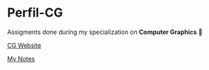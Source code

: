 # Perfil-CG
Assigments done during my specialization on **Computer Graphics** 👾

[CG Website](https://uce-cg.di.uminho.pt/)

[My Notes](https://wide-joke-855.notion.site/Computa-o-Gr-fica-MEI-ddc429380c654a6dbb7897194b0542c1)
